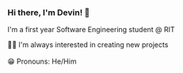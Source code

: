 ### Hi there, I'm Devin! 👋
I'm a first year Software Engineering student @ RIT

🧑‍💻 I'm always interested in creating new projects
<br></br>
😁 Pronouns: He/Him

<!--
**devinvasavong/devinvasavong** is a ✨ _special_ ✨ repository because its `README.md` (this file) appears on your GitHub profile.

Here are some ideas to get you started:

- 🔭 I’m currently working on ...
- 🌱 I’m currently learning ...
- 👯 I’m looking to collaborate on ...
- 🤔 I’m looking for help with ...
- 💬 Ask me about ...
- 📫 How to reach me: ...
- 😄 Pronouns: ...
- ⚡ Fun fact: ...
-->
